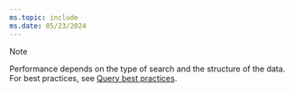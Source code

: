 ```yaml
---
ms.topic: include
ms.date: 05/23/2024
---
```


> [!NOTE]
> Performance depends on the type of search and the structure of the data. For best practices, see [Query best practices](../query/best-practices.md).
